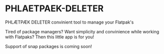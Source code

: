 # PHLAETPAEK-DELETER
PHLÆTPÆK DELETER convinient tool to manage your Flatpak's

Tired of package managers? Want simplicity and convinience while working with Flatpaks?
Then this little app is for you!

Support of snap packages is coming soon!

